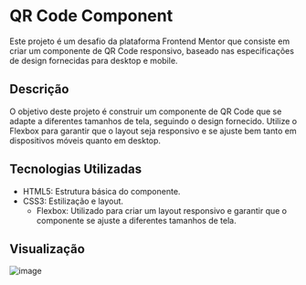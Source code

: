 # QR Code Component

Este projeto é um desafio da plataforma Frontend Mentor que consiste em criar um componente de QR Code responsivo, baseado nas especificações de design fornecidas para desktop e mobile.

## Descrição
O objetivo deste projeto é construir um componente de QR Code que se adapte a diferentes tamanhos de tela, seguindo o design fornecido. Utilize o Flexbox para garantir que o layout seja responsivo e se ajuste bem tanto em dispositivos móveis quanto em desktop.

## Tecnologias Utilizadas
- HTML5: Estrutura básica do componente.
- CSS3: Estilização e layout.
  - Flexbox: Utilizado para criar um layout responsivo e garantir que o componente se ajuste a diferentes tamanhos de tela.

## Visualização
![image](https://github.com/user-attachments/assets/c25c44a4-c22a-4f58-9f4a-29945f2cca7e)
